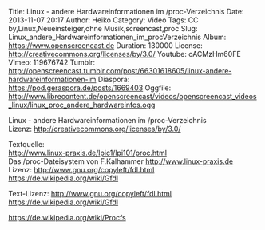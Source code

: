 Title: Linux - andere Hardwareinformationen im /proc-Verzeichnis
Date: 2013-11-07 20:17
Author: Heiko
Category: Video
Tags: CC by,Linux,Neueinsteiger,ohne Musik,screencast,proc
Slug: Linux_andere_Hardwareinformationen_im_procVerzeichnis
Album: https://www.openscreencast.de
Duration: 130000
License: http://creativecommons.org/licenses/by/3.0/
Youtube: oACMzHm60FE
Vimeo: 119676742
Tumblr: http://openscreencast.tumblr.com/post/66301618605/linux-andere-hardwareinformationen-im
Diaspora: https://pod.geraspora.de/posts/1669403
Oggfile: http://www.librecontent.de/openscreencast/videos/openscreencast_videos_linux/linux_proc_andere_hardwareinfos.ogg

Linux - andere Hardwareinformationen im /proc-Verzeichnis  
Lizenz: <http://creativecommons.org/licenses/by/3.0/>  
  
Textquelle:  
<http://www.linux-praxis.de/lpic1/lpi101/proc.html>  
Das /proc-Dateisystem von F.Kalhammer <http://www.linux-praxis.de>  
Lizenz: <http://www.gnu.org/copyleft/fdl.html>
<https://de.wikipedia.org/wiki/Gfdl>  
  
Text-Lizenz: <http://www.gnu.org/copyleft/fdl.html>
<https://de.wikipedia.org/wiki/Gfdl>  
  
<https://de.wikipedia.org/wiki/Procfs>

